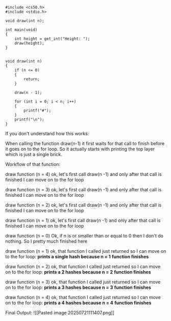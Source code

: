 ```
#include <cs50.h>
#include <stdio.h>

void draw(int n);
  
int main(void)
{
    int height = get_int("Height: ");
    draw(height);
}  
  

void draw(int n)
{
    if (n <= 0)
    {
        return;
    }
  
    draw(n - 1);  

    for (int i = 0; i < n; i++)
    {
        printf("#");
    }
    printf("\n");
}
```

If you don't understand how this works:

When calling the function draw(n-1) it first waits for that call to finish before it goes on to the for loop. So it actually starts with printing the top layer which is just a single brick. 

Workflow of that function:

draw function (n = 4)
ok, let's first call draw(n -1) and only after that call is finished I can move on to the for loop

draw function (n = 3)
ok, let's first call draw(n -1) and only after that call is finished I can move on to the for loop

draw function (n = 2)
ok, let's first call draw(n -1) and only after that call is finished I can move on to the for loop

draw function (n = 1)
ok, let's first call draw(n -1) and only after that call is finished I can move on to the for loop

draw function (n = 0)
Ok, if n is or smaller than or equal to 0 then I don't do nothing. So I pretty much finished here

draw function (n = 1)
ok, that function I called just returned so I can move on to the for loop:
**prints a single hash because n = 1**
**function finishes**

draw function (n = 2)
ok, that function I called just returned so I can move on to the for loop:
**prints a 2 hashes because n = 2**
**function finishes**

draw function (n = 3)
ok, that function I called just returned so I can move on to the for loop:
**prints a 3 hashes because n = 3**
**function finishes**

draw function (n = 4)
ok, that function I called just returned so I can move on to the for loop:
**prints a 4 hashes because n = 4**
**function finishes**

Final Output: 
![[Pasted image 20250721111407.png]]

